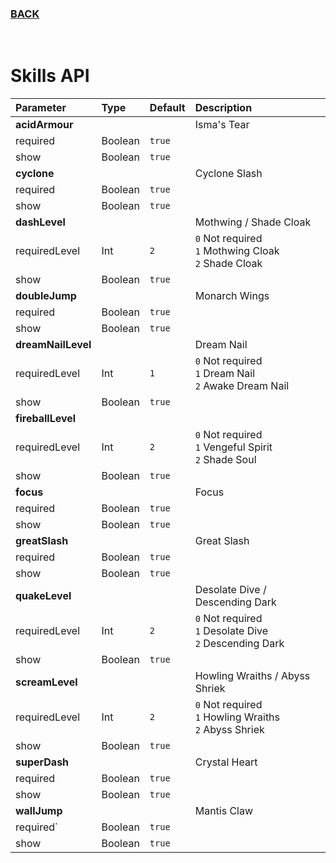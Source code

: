 ### [BACK](./README.md)
<br>

# Skills API

| Parameter | Type | Default | Description |
| :--- | :--- | :--- | :--- |
| **acidArmour** | | | Isma's Tear |
| required | Boolean | `true` | |
| show | Boolean | `true` | |
| **cyclone** | | | Cyclone Slash |
| required | Boolean | `true` | |
| show | Boolean | `true` | |
| **dashLevel** | | | Mothwing / Shade Cloak |
| requiredLevel | Int | `2` | `0` Not required <br/> `1` Mothwing Cloak <br/> `2` Shade Cloak |
| show | Boolean | `true` | |
| **doubleJump** | | | Monarch Wings |
| required | Boolean | `true` | |
| show | Boolean | `true` | |
| **dreamNailLevel** | | | Dream Nail |
| requiredLevel | Int | `1` | `0` Not required <br/> `1` Dream Nail </br> `2` Awake Dream Nail |
| show | Boolean | `true` | |
| **fireballLevel** | | | |
| requiredLevel | Int | `2` | `0` Not required <br/> `1` Vengeful Spirit <br/> `2` Shade Soul |
| show | Boolean | `true` | |
| **focus** | | | Focus |
| required | Boolean | `true` | |
| show | Boolean | `true` |  |
| **greatSlash** | | | Great Slash |
| required | Boolean | `true` |  |
| show | Boolean | `true` | |
| **quakeLevel** | | | Desolate Dive / Descending Dark |
| requiredLevel | Int | `2` | `0` Not required <br/> `1` Desolate Dive <br/> `2` Descending Dark |
| show | Boolean | `true` | |
| **screamLevel** | | | Howling Wraiths / Abyss Shriek |
| requiredLevel | Int | `2` | `0` Not required <br/> `1` Howling Wraiths <br/> `2` Abyss Shriek |
| show | Boolean | `true` | |
| **superDash** | | | Crystal Heart |
| required | Boolean | `true` | |
| show | Boolean | `true` |  |
| **wallJump** | | | Mantis Claw |
| required` | Boolean | `true` | |
| show | Boolean | `true` | |